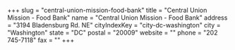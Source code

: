 +++
slug = "central-union-mission-food-bank"
title = "Central Union Mission - Food Bank"
name = "Central Union Mission - Food Bank"
address = "3194 Bladensburg Rd. NE"
cityIndexKey = "city-dc-washington"
city = "Washington"
state = "DC"
postal = "20009"
website = ""
phone = "202 745-7118"
fax = ""
+++
